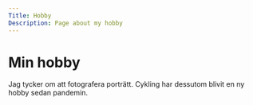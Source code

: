 ```yaml
---
Title: Hobby
Description: Page about my hobby
---
```


Min hobby
==================

Jag tycker om att fotografera porträtt. Cykling har dessutom blivit en ny hobby sedan pandemin.